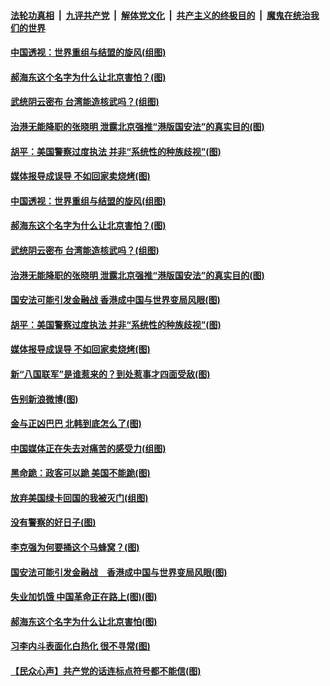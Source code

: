 

####  [法轮功真相](../../../../basic/blob/master/README.md?t=06131202) &nbsp;|&nbsp; [九评共产党](../../../../9ping.md/blob/master/README.md?t=06131202) &nbsp;|&nbsp; [解体党文化](../../../../jtdwh.md/blob/master/README.md?t=06131202)  &nbsp;|&nbsp; [共产主义的终极目的](../../../../gczydzjmd.md/blob/master/README.md?t=06131202) &nbsp;|&nbsp; [魔鬼在统治我们的世界](../../../../mgztzwmdsj.md/blob/master/README.md?t=06131202) 

#### [中国透视：世界重组与结盟的旋风(组图)](../pages/p4/936384.md?t=06131202) 

#### [郝海东这个名字为什么让北京害怕？(图)](../pages/p4/936375.md?t=06131202) 

#### [武统阴云密布 台湾能造核武吗？(组图)](../pages/p4/936368.md?t=06131202) 

#### [治港无能降职的张晓明 泄露北京强推“港版国安法”的真实目的(图)](../pages/p4/936371.md?t=06131202) 

#### [胡平：美国警察过度执法 并非“系统性的种族歧视”(图)](../pages/p4/936373.md?t=06131202) 

#### [媒体报导成误导 不如回家卖烧烤(图)](../pages/p4/936256.md?t=06131202) 

#### [中国透视：世界重组与结盟的旋风(组图)](../pages/p4/936384.md?t=06131202) 

#### [郝海东这个名字为什么让北京害怕？(图)](../pages/p4/936375.md?t=06131202) 

#### [武统阴云密布 台湾能造核武吗？(组图)](../pages/p4/936368.md?t=06131202) 

#### [治港无能降职的张晓明 泄露北京强推“港版国安法”的真实目的(图)](../pages/p4/936371.md?t=06131202) 

#### [国安法可能引发金融战 香港成中国与世界变局风眼(图)](../pages/p4/936374.md?t=06131202) 

#### [胡平：美国警察过度执法 并非“系统性的种族歧视”(图)](../pages/p4/936373.md?t=06131202) 

#### [媒体报导成误导 不如回家卖烧烤(图)](../pages/p4/936256.md?t=06131202) 

#### [新“八国联军”是谁惹来的？到处惹事才四面受敌(图)](../pages/p4/936255.md?t=06131202) 

#### [告别新浪微博(图)](../pages/p4/936247.md?t=06131202) 

#### [金与正凶巴巴 北韩到底怎么了(图)](../pages/p4/936251.md?t=06131202) 

#### [中国媒体正在失去对痛苦的感受力(组图)](../pages/p4/936244.md?t=06131202) 

#### [黑命跪：政客可以跪 美国不能跪(图)](../pages/p4/936252.md?t=06131202) 

#### [放弃美国绿卡回国的我被灭门(组图)](../pages/p4/936241.md?t=06131202) 

#### [没有警察的好日子(图)](../pages/p4/936178.md?t=06131202) 

#### [李克强为何要捅这个马蜂窝？(图)](../pages/p4/936163.md?t=06131202) 

#### [国安法可能引发金融战　香港成中国与世界变局风眼(图)](../pages/p4/936161.md?t=06131202) 

#### [失业加饥饿 中国革命正在路上(图)(图)](../pages/p4/936154.md?t=06131202) 

#### [郝海东这个名字为什么让北京害怕(图)](../pages/p4/936152.md?t=06131202) 

#### [习李内斗表面化白热化 很不寻常(图)](../pages/p4/936149.md?t=06131202) 

#### [【民众心声】共产党的话连标点符号都不能信(图)](../pages/p4/936013.md?t=06131202) 

